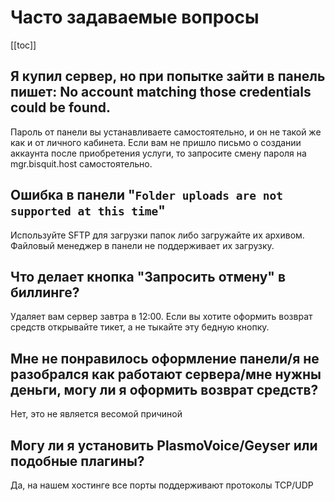 # Часто задаваемые вопросы

[[toc]]

## Я купил сервер, но при попытке зайти в панель пишет: No account matching those credentials could be found.

Пароль от панели вы устанавливаете самостоятельно, и он не такой же как и от личного кабинета. Если вам не пришло письмо о создании аккаунта после приобретения услуги, то запросите смену пароля на mgr.bisquit.host самостоятельно.

## Ошибка в панели "`Folder uploads are not supported at this time`"

Используйте SFTP для загрузки папок либо загружайте их архивом. Файловый менеджер в панели не поддерживает их загрузку.

## Что делает кнопка "Запросить отмену" в биллинге?

Удаляет вам сервер завтра в 12:00. Если вы хотите оформить возврат средств открывайте тикет, а не тыкайте эту бедную кнопку.

## Мне не понравилось оформление панели/я не разобрался как работают сервера/мне нужны деньги, могу ли я оформить возврат средств?

Нет, это не является весомой причиной

## Могу ли я установить PlasmoVoice/Geyser или подобные плагины?

Да, на нашем хостинге все порты поддерживают протоколы TCP/UDP